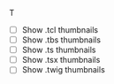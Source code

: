 T
- [ ] Show .tcl thumbnails
- [ ] Show .tbs thumbnails
- [ ] Show .ts thumbnails
- [ ] Show .tsx thumbnails
- [ ] Show .twig thumbnails
